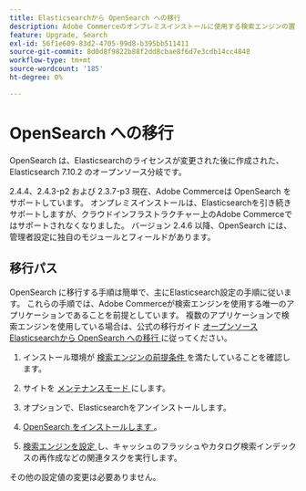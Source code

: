 ```yaml
---
title: Elasticsearchから OpenSearch への移行
description: Adobe Commerceのオンプレミスインストールに使用する検索エンジンの置き換えについて説明します。
feature: Upgrade, Search
exl-id: 56f1e609-83d2-4705-99d8-b395bb511411
source-git-commit: 8d0d8f9822b88f2dd8cbae8f6d7e3cdb14cc4848
workflow-type: tm+mt
source-wordcount: '185'
ht-degree: 0%

---
```


# OpenSearch への移行

OpenSearch は、Elasticsearchのライセンスが変更された後に作成された、Elasticsearch 7.10.2 のオープンソース分岐です。

2.4.4、2.4.3-p2 および 2.3.7-p3 現在、Adobe Commerceは OpenSearch をサポートしています。 オンプレミスインストールは、Elasticsearchを引き続きサポートしますが、クラウドインフラストラクチャー上のAdobe Commerceではサポートされなくなりました。 バージョン 2.4.6 以降、OpenSearch には、管理者設定に独自のモジュールとフィールドがあります。

## 移行パス

OpenSearch に移行する手順は簡単で、主にElasticsearch設定の手順に従います。 これらの手順では、Adobe Commerceが検索エンジンを使用する唯一のアプリケーションであることを前提としています。 複数のアプリケーションで検索エンジンを使用している場合は、公式の移行ガイド [ オープンソースElasticsearchから OpenSearch への移行 ](https://opensearch.org/blog/technical-posts/2021/10/moving-from-opensource-elasticsearch-to-opensearch/) に従ってください。

1. インストール環境が [ 検索エンジンの前提条件 ](../../installation/prerequisites/search-engine/overview.md) を満たしていることを確認します。

1. サイトを [ メンテナンスモード ](../../installation/tutorials/maintenance-mode.md) にします。

1. オプションで、Elasticsearchをアンインストールします。

1. [OpenSearch をインストールします ](https://opensearch.org/docs/latest/opensearch/install/important-settings/)。

1. [ 検索エンジンを設定 ](../../configuration/search/configure-search-engine.md) し、キャッシュのフラッシュやカタログ検索インデックスの再作成などの関連タスクを実行します。

その他の設定値の変更は必要ありません。
